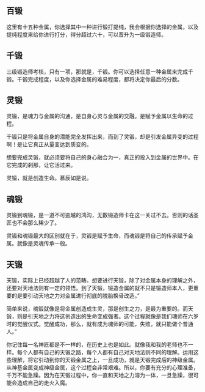 
## 百锻

这里有十五种金属，你选择其中一种进行锻打提纯，我会根据你选择的金属，以及提纯程度来给你进行打分，得分超过六十，可以晋升为一级锻造师。

## 千锻

三级锻造师考核，只有一项，那就是，千锻。你可以选择任意一种金属来完成千锻。千锻完成程度，以及你选择金属的难易程度，都将决定你最后的分数。

## 灵锻

灵锻，是魂力与金属的沟通，是自身心灵与金属的交融。是赋予金属以生命的过程。

千锻只是将金属自身的潜能完全发挥出来，而到了灵锻，却是引发金属异变的过程啊！是让它真正从量变达到质变的。

想要完成灵锻，就必须要将自己的身心融合为一，真正的投入到金属的世界中。在它完成的刹那，让它活过来。

灵锻，就是创造生命。慕辰如是说。

## 魂锻

灵锻到魂锻，是一道不可逾越的鸿沟，无数锻造师卡在这一关过不去。否则的话圣匠也不会那么稀少了。

灵锻和魂锻最大的区别就在于，灵锻是赋予生命，而魂锻是将自己的传承赋予金属。就像是灵魂传承一般。

## 天锻

天锻，实际上已经超越了人的范畴。想要进行天锻，除了对金属本身的理解之外，还要对天地法则有一定的领悟。到了天锻，锻造金属的就不只是锻造师本人，更重要的是要引动天地之力对金属进行彻底的脱胎换骨改造。”

简单来说，魂锻就像是将金属创造成生灵，那是创生之力，是最为重要的。而天锻，则是引天地之力将这创造出的生命变成强者。这个过程就像是我们魂师在六岁时的觉醒仪式。觉醒成功，那么，就有成为魂师的可能，失败，就只能做个普通人。”

你记住每一名神匠都是不一样的，在历史上也是如此。就像我和我的老师也不一样。每个人都有自己的天锻之路，每个人都有自己对天地法则不同的理解。运用这些理解，将它引动到你的天锻金属之上，一旦成功，就是天锻完成后的神级金属。从神基金属变成神级金属，这个过程会非常艰难。所以，你要有充分的心理准备，千万不能急躁。因为在天锻过程中，你一直和天地之力溶为一体，一旦急躁，很可能会造成自己的走火入魔。 